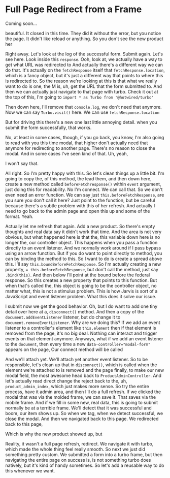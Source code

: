 # Full Page Redirect from a Frame

Coming soon...

beautiful. It closed in this time. They did it without the error, but you notice
the page. It didn't like reload or anything. So you don't see the new product her


Right away.
Let's look at the log of the successful form. Submit again. Let's see here.
Look inside this `response`. Ooh, look at, we actually have a way to get
what URL was redirected to
And actually there's a different way we can do that. It's actually on the `fetchResponse`
itself that `fetchResponse.location`, which is a fancy object, but it's
just a different way that points to where this is redirected to. So the reason we're
looking at this is that what we really want to do is one, the M is, uh, get the URL
that the form submitted to. And then we can actually just navigate to that page with
turbo.  Check it out at the top of this, I'm going to
`import * as Turbo from '@hotwired/turbo'`

Then down here, I'll remove that `console.log`, we don't need that anymore. Now
we can say `Turbo.visit()` here. We can use `fetchResponse.location`

But for driving this there's a new one last little annoying detail.
when you submit the form successfully, that works.

No, at least in some cases, though, if you go back, you know, I'm also going to read
with you this time modal, that higher don't actually need that anymore for
redirecting to another page. There's no reason to close the modal. And in some cases
I've seen kind of that. Uh, yeah,

I won't say that.

All right. So I'm pretty happy with this. So let's clean things up a little bit. I'm
going to copy the, of this method, the lead them, and then down here, create a new
method called `beforeFetchresponse()` within `event` argument, just doing this for
readability. No I'm connect. We can call that. So we don't even need an error
function. We can say just `this.beforeFetchResponse`, are you sure you don't call it
here? Just point to the function, but be careful because there's a subtle problem
with this of her refresh. And actually I need to go back to the admin page and open
this up and some of the format. Yeah.

Actually let me refresh that again. Add a new product. So there's empty thoughts and
real data say it didn't work that time. And the area is not very obvious, but what
happened here is that the, this variable down here is no longer the, our controller
object. This happens when you pass a function directly to an event listener. And we
normally work around if I pass bypass using an arrow function. But if you do want to point
directly to method, you can by binding the method to this. So I want to do is create
a spread above this. I'll say `this.boundBeforeFetchResponse`. So I'm actually
creating a new property, `= this.beforeFetchResponse`, but don't call the method, just
say `.bind(this)`. And then below I'll point at the bound before the federal
response. So this creates a new property that points to this function. But when
that's called the, this object is going to be the controller object, no matter what,
this is not a stimulus problem. This is how Jarvis is sort of a JavaScript and event
listener problem. What this does it solve our issue.

I submit now we get the good behavior. Oh, but I do want to add one tiny detail over
here at a, `disconnect()` method. And then a copy of the `document.addEventListener`
listener, but do change it to `document.removeEventListener`. Why are we doing this?
If we add an event listener to a controller's element like `this.element` then if that
element is removed from the page, it's no big deal. Nothing can interact and trigger
events on that element anymore. Anyways, what if we add an event listener to the
`document`, then every time a new `data-controller="modal-form"` appears on the page,
Our connect method will be called

And we'll attach yet. We'll attach yet another event listener. So to be responsible,
let's clean up that in `disconnect()`, which is called when the element we're attached
to is removed and the page finally, to make our new modal field, the most awesome
head back to `ProductAdminController`. And let's actually read direct change the
reject back to the, uh, `product_admin_index`, which just makes more sense. So try the
entire process, have it admin area, and then I'll do a full refresh. If we clicked
the modal that was via the molded frame, we can save it. That saves via the mobile
frame. And if we fill in some new, real data, this is going to submit normally be at
a terrible frame. We'll detect that it was successful and boom, our item shows up. So
when we tag, when we detect successful, we close the modal. And then we navigated
back to this page. We redirected back to this page,

Which is why the new product showed up, but

Reality, it wasn't a full page refresh, redirect. We navigate it with turbo, which
made the whole thing feel really smooth. So next we just did something pretty custom.
We submitted a form into a turbo frame, but then navigating the entire page on
success is, is not something turbo does natively, but it's kind of handy sometimes.
So let's add a reusable way to do this whenever we want.

